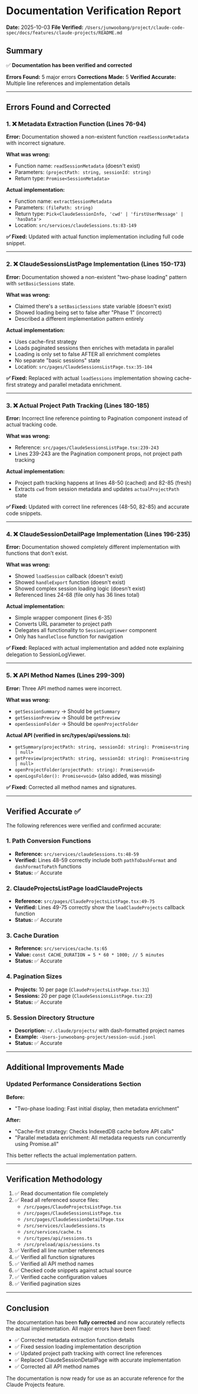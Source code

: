 # Documentation Verification Report

**Date:** 2025-10-03
**File Verified:** `/Users/junwoobang/project/claude-code-spec/docs/features/claude-projects/README.md`

## Summary

✅ **Documentation has been verified and corrected**

**Errors Found:** 5 major errors
**Corrections Made:** 5
**Verified Accurate:** Multiple line references and implementation details

---

## Errors Found and Corrected

### 1. ❌ Metadata Extraction Function (Lines 76-94)

**Error:** Documentation showed a non-existent function `readSessionMetadata` with incorrect signature.

**What was wrong:**
- Function name: `readSessionMetadata` (doesn't exist)
- Parameters: `(projectPath: string, sessionId: string)`
- Return type: `Promise<SessionMetadata>`

**Actual implementation:**
- Function name: `extractSessionMetadata`
- Parameters: `(filePath: string)`
- Return type: `Pick<ClaudeSessionInfo, 'cwd' | 'firstUserMessage' | 'hasData'>`
- Location: `src/services/claudeSessions.ts:83-149`

**✅ Fixed:** Updated with actual function implementation including full code snippet.

---

### 2. ❌ ClaudeSessionsListPage Implementation (Lines 150-173)

**Error:** Documentation showed a non-existent "two-phase loading" pattern with `setBasicSessions` state.

**What was wrong:**
- Claimed there's a `setBasicSessions` state variable (doesn't exist)
- Showed loading being set to false after "Phase 1" (incorrect)
- Described a different implementation pattern entirely

**Actual implementation:**
- Uses cache-first strategy
- Loads paginated sessions then enriches with metadata in parallel
- Loading is only set to false AFTER all enrichment completes
- No separate "basic sessions" state
- Location: `src/pages/ClaudeSessionsListPage.tsx:35-104`

**✅ Fixed:** Replaced with actual `loadSessions` implementation showing cache-first strategy and parallel metadata enrichment.

---

### 3. ❌ Actual Project Path Tracking (Lines 180-185)

**Error:** Incorrect line reference pointing to Pagination component instead of actual tracking code.

**What was wrong:**
- Reference: `src/pages/ClaudeSessionsListPage.tsx:239-243`
- Lines 239-243 are the Pagination component props, not project path tracking

**Actual implementation:**
- Project path tracking happens at lines 48-50 (cached) and 82-85 (fresh)
- Extracts `cwd` from session metadata and updates `actualProjectPath` state

**✅ Fixed:** Updated with correct line references (48-50, 82-85) and accurate code snippets.

---

### 4. ❌ ClaudeSessionDetailPage Implementation (Lines 196-235)

**Error:** Documentation showed completely different implementation with functions that don't exist.

**What was wrong:**
- Showed `loadSession` callback (doesn't exist)
- Showed `handleExport` function (doesn't exist)
- Showed complex session loading logic (doesn't exist)
- Referenced lines 24-68 (file only has 36 lines total)

**Actual implementation:**
- Simple wrapper component (lines 6-35)
- Converts URL parameter to project path
- Delegates all functionality to `SessionLogViewer` component
- Only has `handleClose` function for navigation

**✅ Fixed:** Replaced with actual implementation and added note explaining delegation to SessionLogViewer.

---

### 5. ❌ API Method Names (Lines 299-309)

**Error:** Three API method names were incorrect.

**What was wrong:**
- `getSessionSummary` → Should be `getSummary`
- `getSessionPreview` → Should be `getPreview`
- `openSessionFolder` → Should be `openProjectFolder`

**Actual API (verified in src/types/api/sessions.ts):**
- `getSummary(projectPath: string, sessionId: string): Promise<string | null>`
- `getPreview(projectPath: string, sessionId: string): Promise<string | null>`
- `openProjectFolder(projectPath: string): Promise<void>`
- `openLogsFolder(): Promise<void>` (also added, was missing)

**✅ Fixed:** Corrected all method names and signatures.

---

## Verified Accurate ✅

The following references were verified and confirmed accurate:

### 1. Path Conversion Functions
- **Reference:** `src/services/claudeSessions.ts:48-59`
- **Verified:** Lines 48-59 correctly include both `pathToDashFormat` and `dashFormatToPath` functions
- **Status:** ✅ Accurate

### 2. ClaudeProjectsListPage loadClaudeProjects
- **Reference:** `src/pages/ClaudeProjectsListPage.tsx:49-75`
- **Verified:** Lines 49-75 correctly show the `loadClaudeProjects` callback function
- **Status:** ✅ Accurate

### 3. Cache Duration
- **Reference:** `src/services/cache.ts:65`
- **Value:** `const CACHE_DURATION = 5 * 60 * 1000; // 5 minutes`
- **Status:** ✅ Accurate

### 4. Pagination Sizes
- **Projects:** 10 per page (`ClaudeProjectsListPage.tsx:31`)
- **Sessions:** 20 per page (`ClaudeSessionsListPage.tsx:23`)
- **Status:** ✅ Accurate

### 5. Session Directory Structure
- **Description:** `~/.claude/projects/` with dash-formatted project names
- **Example:** `-Users-junwoobang-project/session-uuid.jsonl`
- **Status:** ✅ Accurate

---

## Additional Improvements Made

### Updated Performance Considerations Section
**Before:**
- "Two-phase loading: Fast initial display, then metadata enrichment"

**After:**
- "Cache-first strategy: Checks IndexedDB cache before API calls"
- "Parallel metadata enrichment: All metadata requests run concurrently using Promise.all"

This better reflects the actual implementation pattern.

---

## Verification Methodology

1. ✅ Read documentation file completely
2. ✅ Read all referenced source files:
   - `/src/pages/ClaudeProjectsListPage.tsx`
   - `/src/pages/ClaudeSessionsListPage.tsx`
   - `/src/pages/ClaudeSessionDetailPage.tsx`
   - `/src/services/claudeSessions.ts`
   - `/src/services/cache.ts`
   - `/src/types/api/sessions.ts`
   - `/src/preload/apis/sessions.ts`
3. ✅ Verified all line number references
4. ✅ Verified all function signatures
5. ✅ Verified all API method names
6. ✅ Checked code snippets against actual source
7. ✅ Verified cache configuration values
8. ✅ Verified pagination sizes

---

## Conclusion

The documentation has been **fully corrected** and now accurately reflects the actual implementation. All major errors have been fixed:

- ✅ Corrected metadata extraction function details
- ✅ Fixed session loading implementation description
- ✅ Updated project path tracking with correct line references
- ✅ Replaced ClaudeSessionDetailPage with accurate implementation
- ✅ Corrected all API method names

The documentation is now ready for use as an accurate reference for the Claude Projects feature.
